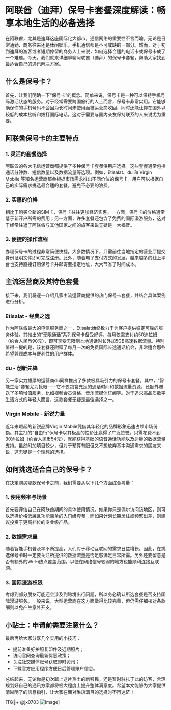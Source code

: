 # 阿联酋（迪拜）保号卡套餐深度解读：畅享本地生活的必备选择

在阿联酋，尤其是迪拜这座国际化大都市，通信网络的重要性不言而喻。无论是日常通勤、商务往来还是休闲娱乐，手机通信都是不可或缺的一部分。然而，对于初到迪拜的游客或者短期停留的商务人士来说，如何选择合适的电话卡或保号卡成了一个难题。今天，我们就来详细聊聊阿联酋（迪拜）的保号卡套餐，帮助大家找到最适合自己的通讯解决方案。

## 什么是保号卡？

首先，让我们明确一下“保号卡”的概念。简单来说，保号卡是一种可以保持手机号码激活状态的服务。对于经常需要跨国旅行的人士而言，保号卡非常实用。它能够确保你的手机号码不会因为长时间未使用而被运营商收回，同时还能让你在国外以较低的成本接听和拨打国际电话。这对于需要与国内亲友保持联系的人来说尤为重要。

## 阿联酋保号卡的主要特点

### 1. **灵活的套餐选择**
阿联酋的各大电信运营商都提供了多种保号卡套餐供用户选择。这些套餐通常包括通话分钟数、短信数量以及数据流量等选项。例如，Etisalat、du 和 Virgin Mobile 等知名运营商都会根据市场需求推出不同价位的保号卡。用户可以根据自己的实际需求挑选最合适的套餐，避免不必要的浪费。

### 2. **实惠的价格**
相比于购买全新的SIM卡，保号卡往往更加经济实惠。一方面，保号卡的价格通常低于新开户所需的费用；另一方面，许多套餐还包含了免费的国际漫游服务，这对于经常往返于阿联酋与其他国家之间的旅客来说无疑是一大福音。

### 3. **便捷的操作流程**
办理保号卡的过程非常简便快捷。大多数情况下，只需前往当地指定的营业厅提交身份证明文件即可完成注册。此外，随着电子支付方式的发展，越来越多的线上平台也支持直接订购保号卡并邮寄至指定地址，大大节省了时间成本。

## 主流运营商及其特色套餐

接下来，我们将逐一介绍几家主流运营商提供的热门保号卡套餐，并结合具体案例进行分析。

### Etisalat - 经典之选
作为阿联酋最大的电信服务商之一，Etisalat始终致力于为客户提供稳定可靠的服务体验。其推出的“无限通话”系列保号卡备受好评，每月仅需支付约50迪拉姆（约合人民币90元），即可享受无限制本地通话时长外加5GB高速数据流量。特别值得一提的是，该套餐还附赠了每月一次的免费国际长途通话机会，非常适合那些希望兼顾成本与便利性的用户群体。

### du - 创新先锋
另一家实力雄厚的运营商du同样推出了多款极具吸引力的保号卡套餐。其中，“智能生活”套餐尤为抢眼——它不仅包含充足的通话时间和数据流量资源，还额外赠送了多项增值服务，比如视频会员资格、音乐流媒体订阅等。对于追求高品质数字生活方式的年轻人而言，这款套餐无疑是最佳选择之一。

### Virgin Mobile - 新锐力量
近年来崛起的新锐品牌Virgin Mobile凭借其年轻化的品牌形象迅速占领市场份额。其主打的“自由行”保号卡以其极高的性价比赢得了广泛赞誉。只需花费不到30迪拉姆（约合人民币54元），就能获得基础的语音通话功能以及适量的数据流量支持。虽然附加项目较少，但对于预算有限但又不想放弃基本沟通需求的朋友来说，这无疑是一个理想的选择。

## 如何挑选适合自己的保号卡？

在决定购买哪款保号卡之前，我们需要从以下几个方面综合考量：

### 1. 使用频率与场景
首先要评估自己在阿联酋期间的具体使用情况。如果你只是偶尔访问该地区，则可以选择价格低廉且功能简单的入门级套餐；而如果计划长期居住或频繁出差，则建议投资于更高档位的专业级产品。

### 2. 数据需求量
随着智能手机普及率不断提高，人们对于移动互联网的需求日益增长。因此，在挑选保号卡时一定要关注所提供的数据流量是否足够满足日常所需。另外还要留意是否有额外的Wi-Fi热点覆盖范围，以便在网络信号较弱的地方也能顺利连接互联网。

### 3. 国际漫游权限
考虑到部分朋友可能还会涉及到跨境出行问题，所以务必确认所选套餐是否支持国际漫游服务。一般来说，大型运营商在这方面做得比较完善，但仍需仔细核对条款细则以免产生意外开支。

## 小贴士：申请前需要注意什么？

最后再给大家分享几个实用的小技巧：
- 提前准备好护照复印件及近期照片；
- 访问官网查询最新优惠政策；
- 关注社交媒体账号获取即时资讯；
- 下载官方应用程序方便日后管理账户信息。

总结起来，无论你是初次踏上这片热土的新移民，还是暂时驻扎于此的访客，合理规划好自己的通讯方案都将极大程度上提升整体满意度。希望本文能够为大家提供清晰明了的信息指引，让大家在面对琳琅满目的选择时不再迷茫！

[TG💪+ @jx0703 ![Image](https://github.com/user-attachments/assets/dbca1d08-cadb-493c-b0ec-ad6f7a83f270)]